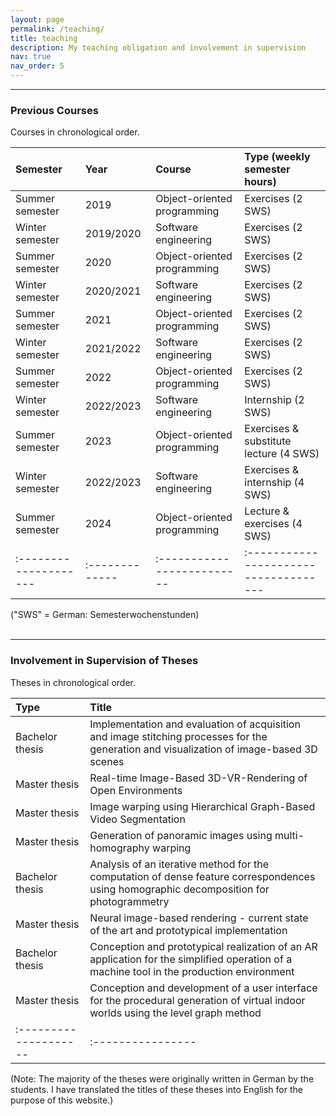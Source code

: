 ```yaml
---
layout: page
permalink: /teaching/
title: teaching
description: My teaching obligation and involvement in supervision
nav: true
nav_order: 5
---
```


***

### Previous Courses
Courses in chronological order.

| Semester              | Year           | Course                     | Type (weekly semester hours)          |
| :-------------------- | :------------- | :------------------------- |:------------------------------------  |
| Summer semester       | 2019           | Object-oriented programming| Exercises (2 SWS)                     |
| Winter semester       | 2019/2020      | Software engineering       | Exercises (2 SWS)                     |
| Summer semester       | 2020           | Object-oriented programming| Exercises (2 SWS)                     |
| Winter semester       | 2020/2021      | Software engineering       | Exercises (2 SWS)                     |
| Summer semester       | 2021           | Object-oriented programming| Exercises (2 SWS)                     |
| Winter semester       | 2021/2022      | Software engineering       | Exercises (2 SWS)                     |
| Summer semester       | 2022           | Object-oriented programming| Exercises (2 SWS)                     |
| Winter semester       | 2022/2023      | Software engineering       | Internship (2 SWS)                    |
| Summer semester       | 2023           | Object-oriented programming| Exercises & substitute lecture (4 SWS)|
| Winter semester       | 2022/2023      | Software engineering       | Exercises & internship (4 SWS)        |
| Summer semester       | 2024           | Object-oriented programming| Lecture & exercises (4 SWS)           |
| :-------------------- | :------------- | :------------------------- |:------------------------------------  |

("SWS" = German: Semesterwochenstunden)
<br/><br/>

***

### Involvement in Supervision of Theses
Theses in chronological order.

| Type                  | Title             |
| :-------------------- | :---------------- |
| Bachelor thesis       | Implementation and evaluation of acquisition and image stitching processes for the generation and visualization of image-based 3D scenes |
| Master thesis       | Real-time Image-Based 3D-VR-Rendering of Open Environments |
| Master thesis       | Image warping using Hierarchical Graph-Based Video Segmentation |
| Master thesis       | Generation of panoramic images using multi-homography warping |
| Bachelor thesis     | Analysis of an iterative method for the computation of dense feature correspondences using homographic decomposition for photogrammetry |
| Master thesis       | Neural image-based rendering - current state of the art and prototypical implementation |
| Bachelor thesis     | Conception and prototypical realization of an AR application for the simplified operation of a machine tool in the production environment |
| Master thesis       | Conception and development of a user interface for the procedural generation of virtual indoor worlds using the level graph method |
| :-------------------- | :---------------- |

(Note: The majority of the theses were originally written in German by the students. I have translated the titles of these theses into English for the purpose of this website.)